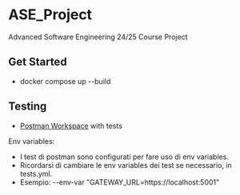 # ASE_Project
Advanced Software Engineering 24/25 Course Project


## Get Started

- docker compose up --build


## Testing

- [Postman Workspace](https://elements.getpostman.com/redirect?entityId=26720283-80745346-aaa6-4cff-b0dd-137edb46a5f3&entityType=collection) with tests

Env variables:
- I test di postman sono configurati per fare uso di env variables.
- Ricordarsi di cambiare le env variables dei test se necessario, in tests.yml. 
- Esempio: --env-var "GATEWAY_URL=https://localhost:5001" 